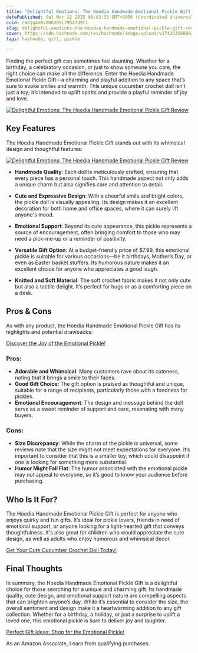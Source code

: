 ```yaml
---
title: "Delightful Emotions: The Hoedia Handmade Emotional Pickle Gift Review"
datePublished: Sat Mar 22 2025 00:03:35 GMT+0000 (Coordinated Universal Time)
cuid: cm8jg4m0v000209l7954fd9l1
slug: delightful-emotions-the-hoedia-handmade-emotional-pickle-gift-review
cover: https://cdn.hashnode.com/res/hashnode/image/upload/v1742635688921/571aeb1d-2905-4cc0-8b7c-c66278cd5c7a.png
tags: hashnode, gift, pickle

---
```


<p>Finding the perfect gift can sometimes feel daunting. Whether for a birthday, a celebratory occasion, or just to show someone you care, the right choice can make all the difference. Enter the Hoedia Handmade Emotional Pickle Gift—a charming and playful addition to any space that’s sure to evoke smiles and warmth. This unique cucumber crochet doll isn’t just a toy; it’s intended to uplift spirits and provide a playful reminder of joy and love.</p>
<a href='https://www.amazon.com/dp/B0CNK7BZ6M?tag=myreviews0fcb-20' target='_blank' rel='nofollow'>
<img src='https://m.media-amazon.com/images/I/81jRQzYyA7L._AC_SL1500_.jpg' alt='Delightful Emotions: The Hoedia Handmade Emotional Pickle Gift Review' style='display: block; margin: auto; max-width: 100%; height: auto;'>
</a>

<h2>Key Features</h2>
<p>The Hoedia Handmade Emotional Pickle Gift stands out with its whimsical design and thoughtful features:</p>
<a href='https://www.amazon.com/dp/B0CNK7BZ6M?tag=myreviews0fcb-20' target='_blank' rel='nofollow'>
<img src='https://m.media-amazon.com/images/I/71uimjEPJpL._AC_SL1500_.jpg' alt='Delightful Emotions: The Hoedia Handmade Emotional Pickle Gift Review' style='display: block; margin: auto; max-width: 100%; height: auto;'>
</a>

<ul>
<li>
<p><strong>Handmade Quality</strong>: Each doll is meticulously crafted, ensuring that every piece has a personal touch. This handmade aspect not only adds a unique charm but also signifies care and attention to detail.</p>
</li>
<li>
<p><strong>Cute and Expressive Design</strong>: With a cheerful smile and bright colors, the pickle doll is visually appealing. Its design makes it an excellent decoration for both home and office spaces, where it can surely lift anyone's mood.</p>
</li>
<li>
<p><strong>Emotional Support</strong>: Beyond its cute appearance, this pickle represents a source of encouragement, often bringing comfort to those who may need a pick-me-up or a reminder of positivity.</p>
</li>
<li>
<p><strong>Versatile Gift Option</strong>: At a budget-friendly price of $7.99, this emotional pickle is suitable for various occasions—be it birthdays, Mother’s Day, or even as Easter basket stuffers. Its humorous nature makes it an excellent choice for anyone who appreciates a good laugh.</p>
</li>
<li>
<p><strong>Knitted and Soft Material</strong>: The soft crochet fabric makes it not only cute but also a tactile delight. It’s perfect for hugs or as a comforting piece on a desk.</p>
</li>
</ul>

<h2>Pros &amp; Cons</h2>
<p>As with any product, the Hoedia Handmade Emotional Pickle Gift has its highlights and potential drawbacks:</p>
<p><a href='https://www.amazon.com/dp/B0CNK7BZ6M?tag=myreviews0fcb-20' target='_blank' rel='nofollow'>Discover the Joy of the Emotional Pickle!</a></p>

<h3>Pros:</h3>
<ul>
<li><strong>Adorable and Whimsical</strong>: Many customers rave about its cuteness, noting that it brings a smile to their faces.</li>
<li><strong>Good Gift Choice</strong>: The gift option is praised as thoughtful and unique, suitable for a range of recipients, particularly those with a fondness for pickles.</li>
<li><strong>Emotional Encouragement</strong>: The design and message behind the doll serve as a sweet reminder of support and care, resonating with many buyers.</li>
</ul>

<h3>Cons:</h3>
<ul>
<li><strong>Size Discrepancy</strong>: While the charm of the pickle is universal, some reviews note that the size might not meet expectations for everyone. It’s important to consider that this is a smaller toy, which could disappoint if one is looking for something more substantial.</li>
<li><strong>Humor Might Fall Flat</strong>: The humor associated with the emotional pickle may not appeal to everyone, so it’s good to know your audience before purchasing.</li>
</ul>

<h2>Who Is It For?</h2>
<p>The Hoedia Handmade Emotional Pickle Gift is perfect for anyone who enjoys quirky and fun gifts. It’s ideal for pickle lovers, friends in need of emotional support, or anyone looking for a light-hearted gift that conveys thoughtfulness. It's also great for children who would appreciate the cute design, as well as adults who enjoy humorous and whimsical decor.</p>
<p><a href='https://www.amazon.com/dp/B0CNK7BZ6M?tag=myreviews0fcb-20' target='_blank' rel='nofollow'>Get Your Cute Cucumber Crochet Doll Today!</a></p>

<h2>Final Thoughts</h2>
<p>In summary, the Hoedia Handmade Emotional Pickle Gift is a delightful choice for those searching for a unique and charming gift. Its handmade quality, cute design, and emotional support nature are compelling aspects that can brighten anyone’s day. While it’s essential to consider the size, the overall sentiment and design make it a heartwarming addition to any gift collection. Whether for a birthday, a holiday, or just a surprise to uplift a loved one, this emotional pickle is sure to deliver joy and laughter.</p>
<p><a href='https://www.amazon.com/dp/B0CNK7BZ6M?tag=myreviews0fcb-20' target='_blank' rel='nofollow'>Perfect Gift Ideas: Shop for the Emotional Pickle!</a></p>
<p>As an Amazon Associate, I earn from qualifying purchases.</p>